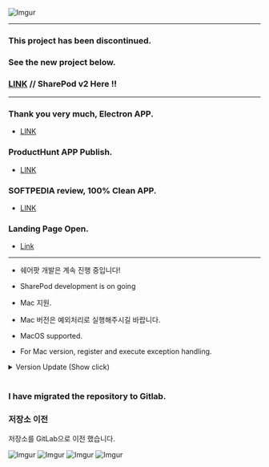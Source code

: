 ![Imgur](https://scotch.io/wp-content/uploads/2015/09/angular-electron-cover.png)

***
### This project has been discontinued.
### See the new project below.
### [LINK](https://github.com/kimyearho/SharePodv2) // SharePod v2 Here !!
***
### Thank you very much, Electron APP.
- [LINK](https://electronjs.org/apps/sharepod)

### ProductHunt APP Publish.
- [LINK](https://www.producthunt.com/posts/sharepod)

### SOFTPEDIA review, 100% Clean APP.
- [LINK](http://www.softpedia.com/get/Multimedia/Video/Other-VIDEO-Tools/kimyearho-SharePod.shtml#status)

### Landing Page Open.
-  [Link](http://sharepod.kr)
***

* 쉐어팟 개발은 계속 진행 중입니다!
* SharePod development is on going

* Mac 지원.
* Mac 버전은 예외처리로 실행해주시길 바랍니다.

* MacOS supported.
* For Mac version, register and execute exception handling.

<details>
<summary>Version Update (Show click)</summary>
  <ul>
    <li>[2018-08-02] v2.0.5 Release</li>
    <li>[2018-07-25] v2.0.2 Release</li>
    <li>[2018-07-24] v2.0.1 Release</li>
    <li>[2018-07-23] v2.0.0 Release</li>
    <li>[2018-07-17] v1.6.2 Release</li>
    <li>[2018-07-14] v1.6.1 Release</li>
    <li>[2018-07-12] v1.6.0 Release</li>
    <li>[2018-07-10] v1.5.9 Release</li>
    <li>[2018-07-08] v1.5.8 Release</li>
    <li>[2018-06-24] v1.5.0 Release</li>
    <li>[2018-06-17] v1.4.7 Release</li>
    <li>[2018-06-03] v1.4.3 Release</li>
    <li>[2018-05-27] v1.4.1 Release</li>
    <li>[2018-05-15] v1.3.8 Release</li>
    <li>[2018-05-13] v1.3.7 Release</li>
    <li>[2018-05-09] v1.3.5 Release</li>
    <li>[2018-05-04] v1.3.4 Release</li>
    <li>[2018-05-04] v1.3.3 Release</li>
    <li>[2018-05-04] v1.3.2 Release</li>
    <li>[2018-05-02] v1.3.1 Release</li>
    <li>[2018-04-27] v1.3 Pre - Release</li>
    <li>[2018-04-20] v1.2.4 Pre - Release</li>
    <li>[2018-04-16] v1.2 Pre - Release</li>
    <li>[2018-04-08] v1.1 Pre - Release</li>
    <li>[2018-04-06] v1.0 Pre - Release</li>
</details>
  
<br>

### I have migrated the repository to Gitlab.

### 저장소 이전
저장소를 GitLab으로 이전 했습니다. <br/>

![Imgur](https://i.imgur.com/rMdQlDu.png)
![Imgur](https://i.imgur.com/uTEruIU.png)
![Imgur](https://i.imgur.com/WlCKGKd.png)
![Imgur](https://i.imgur.com/pUSWJLM.png)

<br/>
